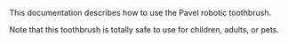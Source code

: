 This documentation describes how to use the Pavel robotiс toothbrush.

Note that this toothbrush is totally safe to use for children, adults, or pets.